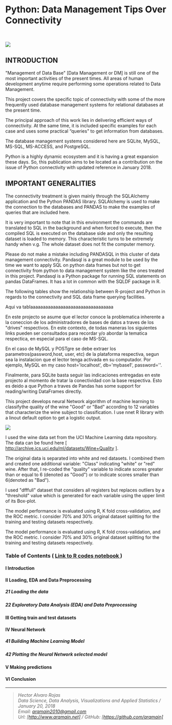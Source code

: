 # Python: Data Management Tips Over Connectivity

<br>

![](http://arqmain.net/iris/nnet-GoodBad-plot.png)

## INTRODUCTION

"Management of Data Base" [Data Management or DM] is still one of the most important activities of the present times. All areas of human development anytime require performing some operations related to Data Management.

This project covers the specific topic of connectivity with some of the more frequently used database management systems for relational databases at the present time. 

The principal approach of this work lies in delivering efficient ways of connectivity.  At the same time, it is included specific examples for each case and uses some practical “queries" to get information from databases.

The database management systems considered here are SQLite, MySQL, MS-SQL, MS-ACCESS, and PostgreSQL.  

Python is a highly dynamic ecosystem and it is having a great expansion these days. So, this publication aims to be located as a contribution on the issue of Python connectivity with updated reference in January 2018.

## IMPORTANT GENERALITIES
The connectivity treatment is given mainly through the SQLAlchemy application and the Python PANDAS library. SQLAlchemy is used to make the connection to the databases and PANDAS to make the examples of queries that are included here.

It is very important to note that in this environment the commands are translated to SQL in the background and when forced to execute, then the compiled SQL is executed on the database side and only the resulting dataset is loaded to memory. This characteristic turns to be extremely handy when v.g. The whole dataset does not fit the computer memory.

Please do not make a mistake including PANDASQL in this cluster of data management connectivity. Pandasql is a great module to be used by the time we want to apply SQL on python data frames but not to get connectivity from python to data management system like the ones treated in this project. Pandasql is a Python package for running SQL statements on pandas DataFrames. It has a lot in common with the SQLDF package in R.

The following tables show the relationship between R-project and Python in regards to the connectivity and SQL data frame querying facilities.  


Aqui va tablaaaaaaaaaaaaaaaaaaaaaaaaaaaaaaaaa


En este projecto se asume que el lector conoce la problematica inherente a la coneccion de los administradores de bases de datos a traves de los "drives" respectivos.  En este contexto, de todas maneras los siguientes links pueden ser consultados para recordar y/o abordar la tematica respectica, en especial para el caso de MS-SQL.



En el caso de MySQL y POSTgre se debe extraer los parametros(password,host, user, etc) de la plataforma respectiva, segun sea la instalacion que el lector tenga activada en su computador. Por ejemplo, MySQL en my caso host='localhost', db='mybase1', password=''.


Finalmente, para SQLite basta seguir las indicaciones entregadas en este projecto al momento de tratar la conectividad con la base respectiva.  Esto es deido a que Python a traves de Pandas has some support for reading/writing DataFrames directly.

This project develops neural Network algorithm of machine learning to classifythe quality of the wine "Good" or "Bad" according to 12 variables that characterize the wine subject to classification. I use nnet R library with a linout default option to get a logistic output.

![](http://arqmain.net/iris/nnet-GoodBad-plot.png)


I used the wine data set from the UCI Machine Learning data repository. The data can be found here [ http://archive.ics.uci.edu/ml/datasets/Wine+Quality ]. 

The original data is separated into white and red datasets. I combined them and created one additional variable: "Class" indicating "white" or "red" wine. After that, I re-coded the "quality" variable to indicate scores greater than or equal to 6 (denoted as "Good") or to indicate scores smaller than 6(denoted as "Bad").

I used "dfffull" dataset that considers all registers but replaces outliers by a "threshold" value which is generated for each variable using the upper limit of its Box-plot.

The model performance is evaluated using R, K fold cross-validation, and the ROC metric. I consider 70% and 30% original dataset splitting for the training and testing datasets respectively.

The model performance is evaluated using R, K fold cross-validation, and the ROC metric. I consider 70% and 30% original dataset splitting for the training and testing datasets respectively.
<br>

### Table of Contents   (  [  Link to R codes notebook ]( http://nbviewer.jupyter.org/github/arqmain/Machine_Learning/blob/master/R_MLearning/MLearning_Classification_PWine_GoodBad_NNetwork_R_KFold/Project8_Portugal_WINE_TwoClass_GoodBad_NNetwork.ipynb))

#### I Introduction

#### II Loading, EDA and Data Preprocessing

##### 21 Loading the data

##### 22 Exploratory Data Analysis (EDA) and Data Preprocessing

#### III Getting train and test datasets

#### IV Neural Network

##### 41 Building Machine Learning Model

##### 42 Plotting the Neural Network selected model

#### V Making predictions

#### VI Conclusion


<hr>

><i>Hector Alvaro Rojas<br>
>Data Science, Data Analysis, Visualizations and Applied Statistics / January 20, 2018<br>
>Email: <arqmain2010@gmail.com> <br>
>Url: [http://www.arqmain.net]   /   GitHub: [https://github.com/arqmain]</i>
